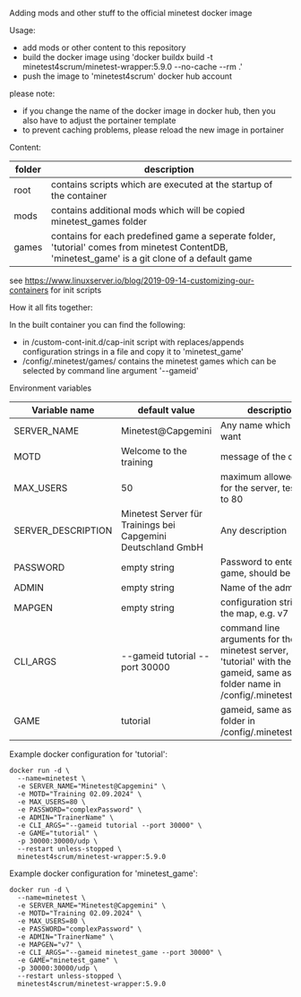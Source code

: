 Adding mods and other stuff to the official minetest docker image

Usage:

- add mods or other content to this repository
- build the docker image using 'docker buildx build -t minetest4scrum/minetest-wrapper:5.9.0 --no-cache --rm .'
- push the image to 'minetest4scrum' docker hub account

please note:
- if you change the name of the docker image in docker hub, then you also have to adjust the portainer template
- to prevent caching problems, please reload the new image in portainer

Content:

| folder | description |
|--------|-------------|
| root | contains scripts which are executed at the startup of the container |
| mods | contains additional mods which will be copied minetest_games folder |
| games | contains for each predefined game a seperate folder, 'tutorial' comes from minetest ContentDB, 'minetest_game' is a git clone of a default game |

see https://www.linuxserver.io/blog/2019-09-14-customizing-our-containers for init scripts

How it all fits together:

In the built container you can find the following: 
- in /custom-cont-init.d/cap-init script with replaces/appends configuration strings in a file and copy it to 'minetest_game'
- /config/.minetest/games/ contains the minetest games which can be selected by command line argument '--gameid' 

Environment variables

| Variable name | default value | description |
|--------|-------------|-------------|
| SERVER_NAME | Minetest@Capgemini | Any name which you want | 
| MOTD | Welcome to the training | message of the day |
| MAX_USERS | 50 | maximum allowed users for the server, tested up to 80 |
| SERVER_DESCRIPTION |  Minetest Server für Trainings bei Capgemini Deutschland GmbH | Any description |
| PASSWORD | empty string | Password to enter the game, should be set |
| ADMIN | empty string | Name of the admin user |
| MAPGEN | empty string | configuration string for the map, e.g. v7 |
| CLI_ARGS | --gameid tutorial --port 30000 | command line arguments for the minetest server, replace 'tutorial' with the gameid, same as the folder name in /config/.minetest/games |
| GAME | tutorial | gameid, same as the folder in /config/.minetest/games |

Example docker configuration for 'tutorial': 

```
docker run -d \
  --name=minetest \
  -e SERVER_NAME="Minetest@Capgemini" \
  -e MOTD="Training 02.09.2024" \
  -e MAX_USERS=80 \
  -e PASSWORD="complexPassword" \
  -e ADMIN="TrainerName" \
  -e CLI_ARGS="--gameid tutorial --port 30000" \
  -e GAME="tutorial" \
  -p 30000:30000/udp \
  --restart unless-stopped \
  minetest4scrum/minetest-wrapper:5.9.0
  ```

Example docker configuration for 'minetest_game': 

```
docker run -d \
  --name=minetest \
  -e SERVER_NAME="Minetest@Capgemini" \
  -e MOTD="Training 02.09.2024" \
  -e MAX_USERS=80 \
  -e PASSWORD="complexPassword" \
  -e ADMIN="TrainerName" \
  -e MAPGEN="v7" \
  -e CLI_ARGS="--gameid minetest_game --port 30000" \
  -e GAME="minetest_game" \
  -p 30000:30000/udp \
  --restart unless-stopped \
  minetest4scrum/minetest-wrapper:5.9.0
  ```